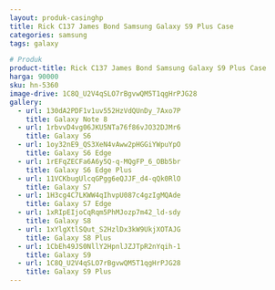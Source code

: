 ```yaml
---
layout: produk-casinghp
title: Rick C137 James Bond Samsung Galaxy S9 Plus Case
categories: samsung
tags: galaxy

# Produk
product-title: Rick C137 James Bond Samsung Galaxy S9 Plus Case
harga: 90000
sku: hn-5360
image-drive: 1C8Q_U2V4qSLO7rBgvwQM5T1qgHrPJG28
gallery:
  - url: 130dA2PDF1v1uv552HzVdQUnDy_7Axo7P
    title: Galaxy Note 8
  - url: 1rbvvD4vg06JKU5NTa76f86vJO32DJMr6
    title: Galaxy S6
  - url: 1oy32nE9_QS3XeN4vAww2pHGGiYWpuYpO
    title: Galaxy S6 Edge
  - url: 1rEFqZECFa6A6y5Q-q-MQgFP_6_OBb5br
    title: Galaxy S6 Edge Plus
  - url: 11VCKbugUlcqGPgg6eQJJF_d4-qQk0RlO
    title: Galaxy S7
  - url: 1H3cg4C7LKWW4qIhvpU087c4gzIgMQAde
    title: Galaxy S7 Edge
  - url: 1xRIpEIjoCqRqm5PhMJozp7m42_ld-sdy
    title: Galaxy S8
  - url: 1xYlgXtlSQut_S2HzlDx3kW9UkjXOTAJG
    title: Galaxy S8 Plus
  - url: 1CbEh49JS0NllY2HpnlJZJTpR2nYqih-1
    title: Galaxy S9
  - url: 1C8Q_U2V4qSLO7rBgvwQM5T1qgHrPJG28
    title: Galaxy S9 Plus
---
```

